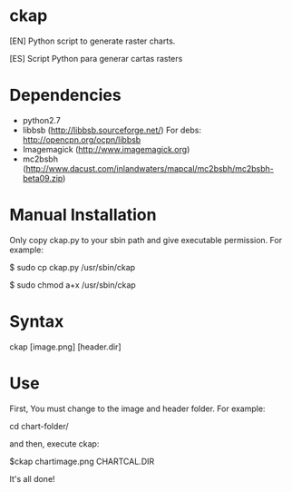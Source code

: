 ckap
====

[EN] Python script to generate raster charts.

[ES] Script Python para generar cartas rasters

Dependencies
============

- python2.7
- libbsb (http://libbsb.sourceforge.net/)
    For debs: http://opencpn.org/ocpn/libbsb
- Imagemagick (http://www.imagemagick.org)
- mc2bsbh (http://www.dacust.com/inlandwaters/mapcal/mc2bsbh/mc2bsbh-beta09.zip)

Manual Installation
===================

Only copy ckap.py to your sbin path and give executable permission. For example:

$ sudo cp ckap.py /usr/sbin/ckap

$ sudo chmod a+x /usr/sbin/ckap

Syntax
======
ckap [image.png] [header.dir]

Use
===

First, You must change to the image and header folder. For example:

cd chart-folder/

and then, execute ckap:

$ckap chartimage.png CHARTCAL.DIR

It's all done!
